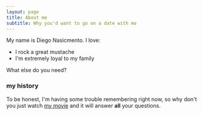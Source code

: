```yaml
---
layout: page
title: About me
subtitle: Why you'd want to go on a date with me
---
```


My name is Diego Nasicmento. I love:

- I rock a great mustache
- I'm extremely loyal to my family

What else do you need?

### my history

To be honest, I'm having some trouble remembering right now, so why don't you just watch [my movie](http://en.wikipedia.org/wiki/The_Princess_Bride_%28film%29) and it will answer **all** your questions.